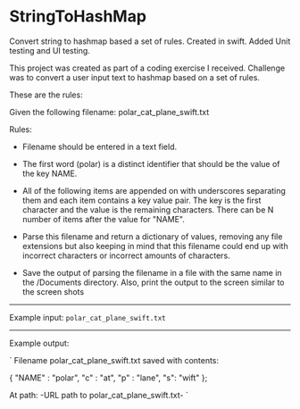 # StringToHashMap
Convert string to hashmap based a set of rules. Created in swift. Added Unit testing and UI testing.

This project was created as part of a coding exercise I received. Challenge was to convert a user input text to hashmap based on a set of rules. 

These are the rules:

Given the following filename:  polar_cat_plane_swift.txt 

Rules: 

* Filename should be entered in a text field. 
	
* The first word (polar) is a distinct identifier that should be the value of the key NAME. 
	
* All of the following items are appended on with underscores separating them and each item contains a key value pair. The key is the first character and the value is the remaining characters. There can be N number of items after the value for "NAME". 
	
* Parse this filename and return a dictionary of values, removing any file extensions but also keeping in mind that this filename could end up with incorrect characters or incorrect amounts of characters. 
	
* Save the output of parsing the filename in a file with the same name in the /Documents directory.  Also, print the output to the screen similar to the screen shots 

*************************************************************

Example input: 
`
polar_cat_plane_swift.txt 
`
***********************************************************

Example output: 

`
Filename polar_cat_plane_swift.txt saved with contents: 

{ 
"NAME" : "polar", 
"c" : "at", 
"p" : "lane", 
"s": "wift" 
}; 

At path: -URL path to polar_cat_plane_swift.txt-
`
